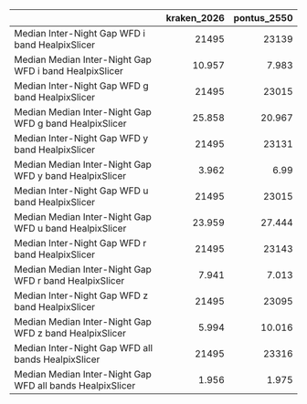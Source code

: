 |                                                           |   kraken_2026 |   pontus_2550 |
|:----------------------------------------------------------|--------------:|--------------:|
| Median Inter-Night Gap WFD i band HealpixSlicer           |     21495     |     23139     |
| Median Median Inter-Night Gap WFD i band HealpixSlicer    |        10.957 |         7.983 |
| Median Inter-Night Gap WFD g band HealpixSlicer           |     21495     |     23015     |
| Median Median Inter-Night Gap WFD g band HealpixSlicer    |        25.858 |        20.967 |
| Median Inter-Night Gap WFD y band HealpixSlicer           |     21495     |     23131     |
| Median Median Inter-Night Gap WFD y band HealpixSlicer    |         3.962 |         6.99  |
| Median Inter-Night Gap WFD u band HealpixSlicer           |     21495     |     23015     |
| Median Median Inter-Night Gap WFD u band HealpixSlicer    |        23.959 |        27.444 |
| Median Inter-Night Gap WFD r band HealpixSlicer           |     21495     |     23143     |
| Median Median Inter-Night Gap WFD r band HealpixSlicer    |         7.941 |         7.013 |
| Median Inter-Night Gap WFD z band HealpixSlicer           |     21495     |     23095     |
| Median Median Inter-Night Gap WFD z band HealpixSlicer    |         5.994 |        10.016 |
| Median Inter-Night Gap WFD all bands HealpixSlicer        |     21495     |     23316     |
| Median Median Inter-Night Gap WFD all bands HealpixSlicer |         1.956 |         1.975 |
